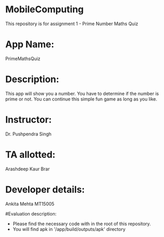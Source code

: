 # MobileComputing
This repository is for assignment 1 - Prime Number Maths Quiz

# App Name: 
  PrimeMathsQuiz
# Description: 
  This app will show you a number. You have to determine if the number is prime or not. You can continue this simple fun game as long as you like.
# Instructor: 
  Dr. Pushpendra Singh
# TA allotted: 
  Arashdeep Kaur Brar
# Developer details:
  Ankita Mehta
  MT15005

#Evaluation description:
- Please find the necessary code with in the root of this repository.
- You will find apk in '/app/build/outputs/apk' directory

